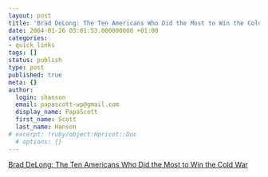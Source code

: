 ```yaml
---
layout: post
title: 'Brad DeLong: The Ten Americans Who Did the Most to Win the Cold War'
date: 2004-01-26 03:01:53.000000000 +01:00
categories:
- quick links
tags: []
status: publish
type: post
published: true
meta: {}
author:
  login: shanson
  email: papascott-wp@gmail.com
  display_name: PapaScott
  first_name: Scott
  last_name: Hanson
# excerpt: !ruby/object:Hpricot::Doc
  # options: {}
---
```

<p><a title="Reagan's not one of them" href="http://www.j-bradford-delong.net/movable_type/2004_archives/000129.html">Brad DeLong: The Ten Americans Who Did the Most to Win the Cold War</a></p>
